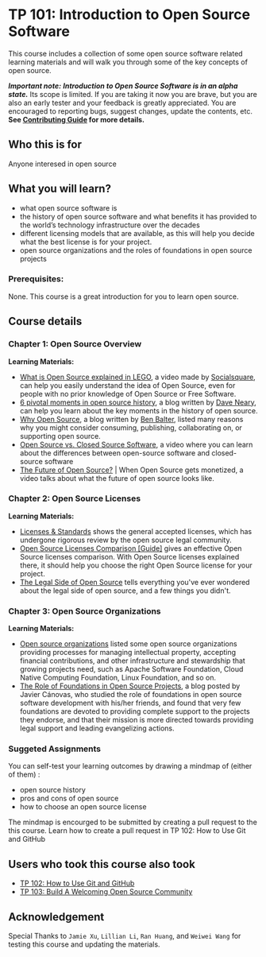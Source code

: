 # TP 101: Introduction to Open Source Software

This course includes a collection of some open source software related learning materials and will walk you through some of the key concepts of open source. 

***Important note:*** ***Introduction to Open Source Software is in an alpha
state.*** Its scope is limited. If you are taking it now you
are brave, but you are also an early tester and your feedback is greatly
appreciated. You are encouraged to reporting bugs, suggest changes, update the contents, etc. **See [Contributing Guide](../CONTRIBUTING.md) for more details.** 

## Who this is for

Anyone interesed in open source

## What you will learn?

* what open source software is
* the history of open source software and what benefits it has provided to the world’s technology infrastructure over the decades
* different licensing models that are available, as this will help you decide what the best license is for your project.
* open source organizations and the roles of foundations in open source projects

### Prerequisites:

None. This course is a great introduction for you to learn open source.

## Course details

### Chapter 1: Open Source Overview

**Learning Materials:**

* [What is Open Source explained in LEGO](https://www.youtube.com/watch?v=a8fHgx9mE5U), a video made by [Socialsquare](https://www.youtube.com/user/bitblueprint), can help you easily understand the idea of Open Source, even for people with no prior knowledge of Open Source or Free Software.  
* [6 pivotal moments in open source history](https://opensource.com/article/18/2/pivotal-moments-history-open-source), a blog written by [Dave Neary](https://opensource.com/users/dneary), can help you learn about the key moments in the history of open source.
* [Why Open Source](https://ben.balter.com/2015/11/23/why-open-source/), a blog written by [Ben Balter](https://ben.balter.com/about/), listed many reasons why you might consider consuming, publishing, collaborating on, or supporting open source. 
* [Open Source vs. Closed Source Software](https://www.youtube.com/watch?v=2q91vTvc7YE), a video where you can learn about the differences between open-source software and closed-source software 
* [The Future of Open Source?](https://www.youtube.com/watch?v=ZCmqeOHhjzk&t=32s) | When Open Source gets monetized, a video talks about what the future of open source looks like.

### Chapter 2: Open Source Licenses

**Learning Materials:**

* [Licenses & Standards](https://opensource.org/licenses) shows the general accepted licenses, which has undergone rigorous review by the open source legal community.
* [Open Source Licenses Comparison [Guide]](https://itsfoss.com/open-source-licenses-explained/) gives an effective Open Source licenses comparison. With Open Source licenses explained there, it should help you choose the right Open Source license for your project. 
* [The Legal Side of Open Source](https://opensource.guide/legal/) tells everything you've ever wondered about the legal side of open source, and a few things you didn't.

### Chapter 3: Open Source Organizations

**Learning Materials:**

* [Open source organizations](https://opensource.com/resources/organizations) listed some open source organizations providing processes for managing intellectual property, accepting financial contributions, and other infrastructure and stewardship that growing projects need, such as Apache Software Foundation, Cloud Native Computing Foundation, Linux Foundation, and so on.
* [The Role of Foundations in Open Source Projects](https://livablesoftware.com/study-open-source-foundations/), a blog posted by Javier Cánovas, who studied the role of foundations in open source software development with his/her friends, and found that very few foundations are devoted to providing complete support to the projects they endorse, and that their mission is more directed towards providing legal support and leading evangelizing actions.

### Suggeted Assignments

You can self-test your learning outcomes by drawing a mindmap of (either of them) :

* open source history
* pros and cons of open source
* how to choose an open source license

The mindmap is encourged to be submitted by creating a pull request to the this course. Learn how to create a pull request in TP 102: How to Use Git and GitHub 

## Users who took this course also took

* [TP 102: How to Use Git and GitHub](tp102-how-to-use-git-github.md)
* [TP 103: Build A Welcoming Open Source Community](tp103-open-source-community.md)

## Acknowledgement

Special Thanks to `Jamie Xu`, `Lillian Li`, `Ran Huang`, and `Weiwei Wang` for testing this course and updating the materials.